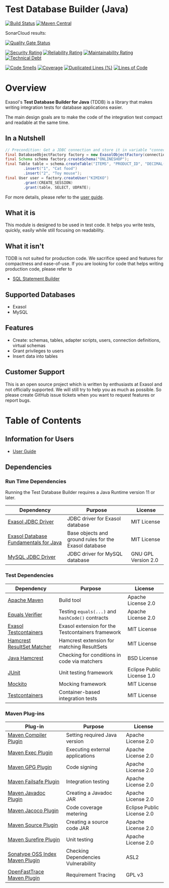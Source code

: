 # Test Database Builder (Java)

[![Build Status](https://travis-ci.com/exasol/test-db-builder-java.svg?branch=master)](https://travis-ci.org/exasol/test-db-builder-java)
[![Maven Central](https://img.shields.io/maven-central/v/com.exasol/test-db-builder-java)](https://search.maven.org/artifact/com.exasol/test-db-builder-java)

SonarCloud results:

[![Quality Gate Status](https://sonarcloud.io/api/project_badges/measure?project=com.exasol%3Atest-db-builder-java&metric=alert_status)](https://sonarcloud.io/dashboard?id=com.exasol%3Atest-db-builder-java)

[![Security Rating](https://sonarcloud.io/api/project_badges/measure?project=com.exasol%3Atest-db-builder-java&metric=security_rating)](https://sonarcloud.io/dashboard?id=com.exasol%3Atest-db-builder-java)
[![Reliability Rating](https://sonarcloud.io/api/project_badges/measure?project=com.exasol%3Atest-db-builder-java&metric=reliability_rating)](https://sonarcloud.io/dashboard?id=com.exasol%3Atest-db-builder-java)
[![Maintainability Rating](https://sonarcloud.io/api/project_badges/measure?project=com.exasol%3Atest-db-builder-java&metric=sqale_rating)](https://sonarcloud.io/dashboard?id=com.exasol%3Atest-db-builder-java)
[![Technical Debt](https://sonarcloud.io/api/project_badges/measure?project=com.exasol%3Atest-db-builder-java&metric=sqale_index)](https://sonarcloud.io/dashboard?id=com.exasol%3Atest-db-builder-java)

[![Code Smells](https://sonarcloud.io/api/project_badges/measure?project=com.exasol%3Atest-db-builder-java&metric=code_smells)](https://sonarcloud.io/dashboard?id=com.exasol%3Atest-db-builder-java)
[![Coverage](https://sonarcloud.io/api/project_badges/measure?project=com.exasol%3Atest-db-builder-java&metric=coverage)](https://sonarcloud.io/dashboard?id=com.exasol%3Atest-db-builder-java)
[![Duplicated Lines (%)](https://sonarcloud.io/api/project_badges/measure?project=com.exasol%3Atest-db-builder-java&metric=duplicated_lines_density)](https://sonarcloud.io/dashboard?id=com.exasol%3Atest-db-builder-java)
[![Lines of Code](https://sonarcloud.io/api/project_badges/measure?project=com.exasol%3Atest-db-builder-java&metric=ncloc)](https://sonarcloud.io/dashboard?id=com.exasol%3Atest-db-builder-java)

# Overview

Exasol's **Test Database Builder for Java** (TDDB) is a library that makes writing integration tests for database applications easier.

The main design goals are to make the code of the integration test compact and readable at the same time.

## In a Nutshell

```java
// Precondition: Get a JDBC connection and store it in variable "connection"
final DatabaseObjectFactory factory = new ExasolObjectFactory(connection);
final Schema schema factory.createSchema("ONLINESHOP");
final Table table = schema.createTable("ITEMS", "PRODUCT_ID", "DECIMAL(18,0)", "NAME", "VARCHAR(40)")
        .insert("1", "Cat food")
        .insert("2", "Toy mouse");
final User user = factory.createUser("KIMIKO")
        .grant(CREATE_SESSION)
        .grant(table, SELECT, UDPATE);
```

For more details, please refer to the [user guide](doc/user_guide/user_guide.md).

## What it is

This module is designed to be used in test code. It helps you write tests, quickly, easily while still focusing on readability.

## What it isn't

TDDB is not suited for production code. We sacrifice speed and features for compactness and ease-of-use. If you are looking for code that helps writing production code, please refer to

* [SQL Statement Builder](https://github.com/exasol/sql-statement-builder)
 
 ## Supported Databases
 
* Exasol
* MySQL 
 
## Features

* Create: schemas, tables, adapter scripts, users, connection definitions, virtual schemas
* Grant privileges to users
* Insert data into tables

## Customer Support

This is an open source project which is written by enthusiasts at Exasol and not officially supported. We will still try to help you as much as possible. So please create GitHub issue tickets when you want to request features or report bugs.

# Table of Contents

## Information for Users

* [User Guide](doc/user_guide/user_guide.md)

## Dependencies

### Run Time Dependencies

Running the Test Database Builder requires a Java Runtime version 11 or later.

| Dependency                                                                          | Purpose                                                | License                          |
|-------------------------------------------------------------------------------------|--------------------------------------------------------|----------------------------------|
| [Exasol JDBC Driver][exasol-jdbc-driver]                                            | JDBC driver for Exasol database                        | MIT License                      |
| [Exasol Database Fundamentals for Java][db-fundamentals-java]                       | Base objects and ground rules for the Exasol database  | MIT License                      |
| [MySQL JDBC Driver][mysql-jdbc-driver]                                              | JDBC driver for MySQL database                         | GNU GPL Version 2.0              |

### Test Dependencies

| Dependency                                                                          | Purpose                                                | License                          |
|-------------------------------------------------------------------------------------|--------------------------------------------------------|----------------------------------|
| [Apache Maven](https://maven.apache.org/)                                           | Build tool                                             | Apache License 2.0               |
| [Equals Verifier](https://jqno.nl/equalsverifier/)                                  | Testing `equals(...)` and `hashCode()` contracts       | Apache License 2.0               |
| [Exasol Testcontainers][exasol-testcontainers]                                      | Exasol extension for the Testcontainers framework      | MIT License                      |
| [Hamcrest ResultSet Matcher][hamcrest-resultset-matcher]                            | Hamcrest extension for matching ResultSets             | MIT License                      |
| [Java Hamcrest](http://hamcrest.org/JavaHamcrest/)                                  | Checking for conditions in code via matchers           | BSD License                      |
| [JUnit](https://junit.org/junit5)                                                   | Unit testing framework                                 | Eclipse Public License 1.0       |
| [Mockito](http://site.mockito.org/)                                                 | Mocking framework                                      | MIT License                      |
| [Testcontainers](https://www.testcontainers.org/)                                   | Container-based integration tests                      | MIT License                      |

### Maven Plug-ins

| Plug-in                                                                             | Purpose                                                | License                          |
|-------------------------------------------------------------------------------------|--------------------------------------------------------|----------------------------------|
| [Maven Compiler Plugin](https://maven.apache.org/plugins/maven-compiler-plugin/)    | Setting required Java version                          | Apache License 2.0               |
| [Maven Exec Plugin](https://www.mojohaus.org/exec-maven-plugin/)                    | Executing external applications                        | Apache License 2.0               |
| [Maven GPG Plugin](https://maven.apache.org/plugins/maven-gpg-plugin/)              | Code signing                                           | Apache License 2.0               |
| [Maven Failsafe Plugin](https://maven.apache.org/surefire/maven-surefire-plugin/)   | Integration testing                                    | Apache License 2.0               |
| [Maven Javadoc Plugin](https://maven.apache.org/plugins/maven-javadoc-plugin/)      | Creating a Javadoc JAR                                 | Apache License 2.0               |
| [Maven Jacoco Plugin](https://www.eclemma.org/jacoco/trunk/doc/maven.html)          | Code coverage metering                                 | Eclipse Public License 2.0       |
| [Maven Source Plugin](https://maven.apache.org/plugins/maven-source-plugin/)        | Creating a source code JAR                             | Apache License 2.0               |
| [Maven Surefire Plugin](https://maven.apache.org/surefire/maven-surefire-plugin/)   | Unit testing                                           | Apache License 2.0               |
| [Sonatype OSS Index Maven Plugin][sonatype-oss-index-maven-plugin]                  | Checking Dependencies Vulnerability                    | ASL2                             |
| [OpenFastTrace Maven Plugin][open-fast-trace-maven-plugin]                          | Requirement Tracing                                    | GPL v3                           |

[exasol-jdbc-driver]: https://www.exasol.com/portal/display/DOWNLOAD/Exasol+Download+Section
[mysql-jdbc-driver]: https://dev.mysql.com/downloads/connector/j/
[db-fundamentals-java]: https://github.com/exasol/db-fundamentals-java
[exasol-testcontainers]: https://github.com/exasol/exasol-testcontainers
[hamcrest-resultset-matcher]: https://github.com/exasol/hamcrest-resultset-matcher
[open-fast-trace-maven-plugin]: https://github.com/itsallcode/openfasttrace-maven-plugin
[sonatype-oss-index-maven-plugin]: https://sonatype.github.io/ossindex-maven/maven-plugin/